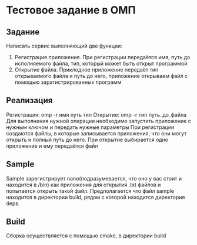 # Тестовое задание в ОМП
## Задание
Написать сервис выполняющий две функции:
1. Регистрация приложения. При регистрации передаётся имя, путь до исполняемого файла, тип, который может быть открыт программой
1. Открытие файла. Приклодное приложение передаёт тип открываемого файла и путь до него, приложение открываем файл с помощью зарагистрированных программ
## Реализация
Регистрация: omp -r имя путь тип
Открытие: omp -r тип путь_до_файла
Для выполнения нужной операции необходимо запустить приложение с нужным ключом и передать нужные параметры
При регистрации создаются файлы, в которые записывается приложения, что они могут открыть и полный путь до него. При открытие выбирается одно приложение и ему передаётся файл
## Sample
Sample зарегистрирует nano(подразумевается, что оно у вас стоит и находится в /bin) как приложения для открытия .txt файлов и попытается открыть такой файл. Предполагается что файл sample находится в директории build, рядом с которой находится директория deps.
## Build
Сборка осуществляется с помощью cmake, в директории build
